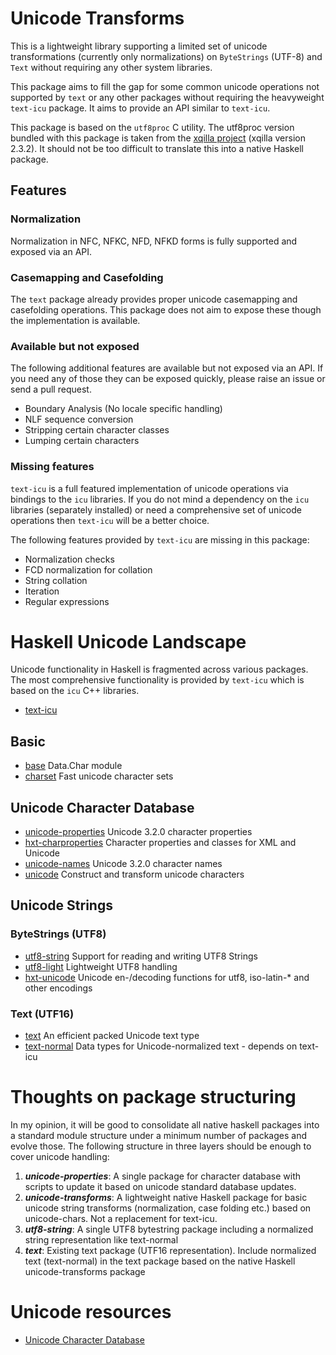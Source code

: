 # Unicode Transforms
This is a lightweight library supporting a limited set of unicode
transformations (currently only normalizations) on `ByteStrings` (UTF-8) and
`Text` without requiring any other system libraries.

This package aims to fill the gap for some common unicode operations not
supported by `text` or any other packages without requiring the heavyweight
`text-icu` package. It aims to provide an API similar to `text-icu`.

This package is based on the `utf8proc` C utility. The utf8proc version bundled
with this package is taken from the
[xqilla project](http://xqilla.sourceforge.net/HomePage)
(xqilla version 2.3.2). It should not be too difficult to translate this into a
native Haskell package.

## Features

### Normalization
Normalization in NFC, NFKC, NFD, NFKD forms is fully supported and exposed via
an API.

### Casemapping and Casefolding
The `text` package already provides proper unicode casemapping and casefolding
operations. This package does not aim to expose these though the implementation
is available.

### Available but not exposed
The following additional features are available but not exposed via an API. If
you need any of those they can be exposed quickly, please raise an issue or
send a pull request.

* Boundary Analysis (No locale specific handling)
* NLF sequence conversion
* Stripping certain character classes
* Lumping certain characters

### Missing features

`text-icu` is a full featured implementation of unicode operations via bindings
to the `icu` libraries. If you do not mind a dependency on the `icu` libraries
(separately installed) or need a comprehensive set of unicode operations then
`text-icu` will be a better choice.

The following features provided by `text-icu` are missing in this package:
* Normalization checks
* FCD normalization for collation
* String collation
* Iteration
* Regular expressions

# Haskell Unicode Landscape

Unicode functionality in Haskell is fragmented across various packages.  The
most comprehensive functionality is provided by `text-icu` which is based on
the `icu` C++ libraries.

* [text-icu](https://stackage.org/lts/package/text-icu)

## Basic

* [base](https://www.stackage.org/lts/package/base) Data.Char module
* [charset](https://www.stackage.org/lts/package/charset) Fast unicode character sets

## Unicode Character Database
* [unicode-properties](https://hackage.haskell.org/package/unicode-properties) Unicode 3.2.0 character properties
* [hxt-charproperties](http://www.stackage.org/lts/package/hxt-charproperties) Character properties and classes for XML and Unicode
* [unicode-names](http://hackage.haskell.org/package/unicode-names) Unicode 3.2.0 character names
* [unicode](https://hackage.haskell.org/package/unicode) Construct and transform unicode characters

## Unicode Strings
### ByteStrings (UTF8)
* [utf8-string](https://www.stackage.org/lts/package/utf8-string) Support for reading and writing UTF8 Strings
* [utf8-light](https://www.stackage.org/lts/package/utf8-light) Lightweight UTF8 handling
* [hxt-unicode](https://www.stackage.org/lts/package/hxt-unicode) Unicode en-/decoding functions for utf8, iso-latin-\* and other encodings
### Text (UTF16)
* [text](https://www.stackage.org/lts/package/text) An efficient packed Unicode text type
* [text-normal](https://hackage.haskell.org/package/text-normal) Data types for Unicode-normalized text - depends on text-icu

# Thoughts on package structuring

In my opinion, it will be good to consolidate all native haskell packages into
a standard module structure under a minimum number of packages and evolve
those. The following structure in three layers should be enough to cover
unicode handling:

1. **_unicode-properties_**: A single package for character database with
scripts to update it based on unicode standard database updates.
2. **_unicode-transforms_**: A lightweight native Haskell package for basic unicode
string transforms (normalization, case folding etc.) based on unicode-chars.
Not a replacement for text-icu.
3. **_utf8-string_**: A single UTF8 bytestring package including a normalized
string representation like text-normal
4. **_text_**: Existing text package (UTF16 representation). Include normalized
text (text-normal) in the text package based on the native Haskell
unicode-transforms package

# Unicode resources

* [Unicode Character Database](http://www.unicode.org/Public/UCD/latest/ucd)
